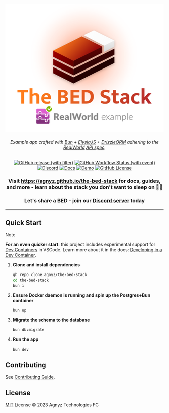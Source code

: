 <div align='center'>

![Logo for The BED Stack RealWorld example](logo.png)

###### _Example app crafted with [Bun](https://github.com/oven-sh/bun) + [ElysiaJS](https://github.com/elysiajs/elysia) + [DrizzleORM](https://github.com/drizzle-team/drizzle-orm) adhering to the [RealWorld](https://github.com/gothinkster/realworld) [API spec](https://realworld-docs.netlify.app/docs/specs/backend-specs/introduction/)._

[![GitHub release (with filter)](https://img.shields.io/github/v/release/agnyz/the-bed-stack?label&color=orange)](https://github.com/agnyz/the-bed-stack/releases)
[![GitHub Workflow Status (with event)](https://img.shields.io/github/actions/workflow/status/agnyz/the-bed-stack/test.yml)](https://github.com/agnyz/the-bed-stack/actions/workflows/test.yml) [![Discord](https://img.shields.io/badge/Discord-Agnyz%20Technologies-%235865F2)](https://discord.gg/PH4rBdTU) [![Docs](https://img.shields.io/badge/docs-website-blue)](https://agnyz.github.io/the-bed-stack) [![Demo](https://img.shields.io/badge/demo-website-blue)](https://demo.realworld.io/) [![GitHub License](https://img.shields.io/github/license/agnyz/the-bed-stack)](https://github.com/agnyz/the-bed-stack/blob/main/LICENSE)

### Visit https://agnyz.github.io/the-bed-stack for docs, guides, and more - learn about the stack you don't want to sleep on 🛌💤

### Let's share a BED - join our [Discord server](https://discord.gg/PH4rBdTU) today


</div>

---

## Quick Start

> [!NOTE]
> **For an even quicker start**: this project includes experimental support for [Dev Containers](https://code.visualstudio.com/docs/remote/containers) in VSCode. Learn more about it in the docs: [Developing in a Dev Container](https://agnyz.github.io/the-bed-stack/dev-container.html).

1. **Clone and install dependencies**

    ```sh
    gh repo clone agnyz/the-bed-stack
    cd the-bed-stack
    bun i
    ```

2. **Ensure Docker daemon is running and spin up the Postgres+Bun container**

    ```sh
    bun up
    ```
3. **Migrate the schema to the database**

    ```sh
    bun db:migrate
    ```

4. **Run the app**

    ```sh
    bun dev
    ```

## Contributing

See [Contributing Guide](CONTRIBUTING.md).

## License

[MIT](LICENSE) License © 2023 Agnyz Technologies FC
